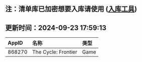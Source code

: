 ## 注：清单库已加密想要入库请使用 ([入库工具](https://github.com/BlankTMing/ManifestAutoUpdate/releases))

## 更新时间：2024-09-23 17:59:13
| AppID | 名称 | 类型  |
| :-------------------- | :----------------------------- | :----------- |
| 868270 | The Cycle: Frontier| Game |
